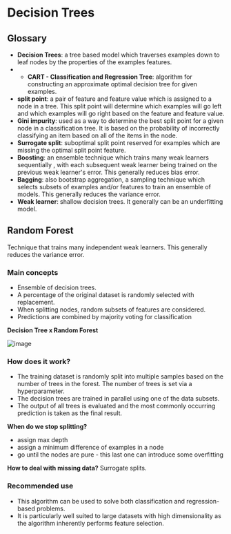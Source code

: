 # Decision Trees

## Glossary
* **Decision Trees**: a tree based model which traverses examples down to leaf nodes by the properties of the examples features. 
* * **CART - Classification and Regression Tree**: algorithm for constructing an approximate optimal decision tree for given examples. 
* **split point**: a pair of feature and feature value which is assigned to a node in a tree. This split point will determine which examples will go left and which examples will go right based on the feature and feature value. 
* **Gini impurity**: used as a way to determine the best split point for a given node in a classification tree. It is based on the probability of incorrectly classifying an item based on all of the items in the node. 
* **Surrogate split**: suboptimal split point reserved for examples which are missing the optimal split point feature. 
* **Boosting**: an ensemble technique which trains many weak learners sequentially , with each subsequent weak learner being trained on the previous weak learner's error. This generally reduces bias error. 
* **Bagging**: also bootstrap aggregation, a sampling technique which selects subsets of examples and/or features to train an ensemble of models. This generally reduces the variance error. 
* **Weak learner**: shallow decision trees. It generally can be an underfitting model. 

## Random Forest
Technique that trains many independent weak learners. This generally reduces the variance error. 

### Main concepts 

* Ensemble of decision trees.
* A percentage of the original dataset is randomly selected with replacement. 
* When splitting nodes, random subsets of features are considered.
* Predictions are combined by majority voting for classification

**Decision Tree x Random Forest**

![image](https://user-images.githubusercontent.com/39881974/200903525-2bf559c5-8231-4301-a152-c29138c94c2e.png)


### How does it work?
* The training dataset is randomly split into multiple samples based on the number of trees in the forest. The number of trees is set via a hyperparameter.
* The decision trees are trained in parallel using one of the data subsets.
* The output of all trees is evaluated and the most commonly occurring prediction is taken as the final result.

**When do we stop splitting?**
* assign max depth 
* assign a minimum difference of examples in a node 
* go until the nodes are pure - this last one can introduce some overfitting

**How to deal with missing data?**
Surrogate splits. 
### Recommended use
* This algorithm can be used to solve both classification and regression-based problems.
* It is particularly well suited to large datasets with high dimensionality as the algorithm inherently performs feature selection.
